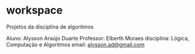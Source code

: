 # workspace
Projetos da disciplina de algoritmos

Aluno: Alysson Araújo Duarte
Professor:  Elberth Moraes
disciplina: Lógica, Computação e Algoritmos 
email: alysson.ad@gmail.com
